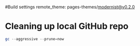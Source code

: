 #Build settings
remote_theme: pages-themes/modernist@v0.2.0

# Cleaning up local GitHub repo

````powershell
gc --aggressive --prune=now
````
